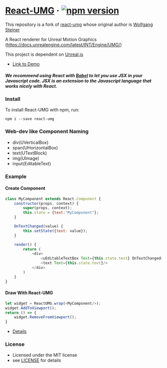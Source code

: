 # [React-UMG](https://github.com/ncsoft/React-UMG) &middot; [![npm version](https://img.shields.io/npm/v/react-umg.svg?style=flat)](https://www.npmjs.com/package/react-umg)

This repository is a fork of [react-umg](https://github.com/drywolf/react-umg) whose original author is [Wolfgang Steiner](https://github.com/drywolf)

A React renderer for Unreal Motion Graphics (https://docs.unrealengine.com/latest/INT/Engine/UMG/)

This project is dependent on [Unreal.js](https://github.com/ncsoft/Unreal.js)

- [Link to Demo](https://github.com/ncsoft/Unreal.js-demo)

##### We recommend using React with [Babel](https://babeljs.io) to let you use JSX in your Javascript code. JSX is an extension to the Javascript language that works nicely with React.

### Install
To install React-UMG with npm, run:

`npm i --save react-umg`

### Web-dev like Component Naming

- div(UVerticalBox)
- span(UHorizontalBox)
- text(UTextBlock)
- img(UImage)
- input(EditableText)

### Example

#### Create Component

```js
class MyComponent extends React.Component {
    constructor(props, context) {
        super(props, context);
        this.state = {text:"MyComponent"};
    }

    OnTextChanged(value) {
        this.setState({text: value});
    }

    render() {
        return (
            <div>
                <uEditableTextBox Text={this.state.text} OnTextChanged={value=> this.OnTextChanged(value)}/>
                <text Text={this.state.text}/>
            </div>
        )
    }
}
```

#### Draw With React-UMG

```js
let widget = ReactUMG.wrap(<MyComponent/>);
widget.AddToViewport();
return () => {
    widget.RemoveFromViewport();
}
```

- [Details](https://github.com/ncsoft/Unreal.js-demo/blob/master/Content/Scripts/demos/src/demo-react.jsx)


### License
- Licensed under the MIT license
- see [LICENSE](https://github.com/ncsoft/React-UMG/blob/master/LICENSE) for details
